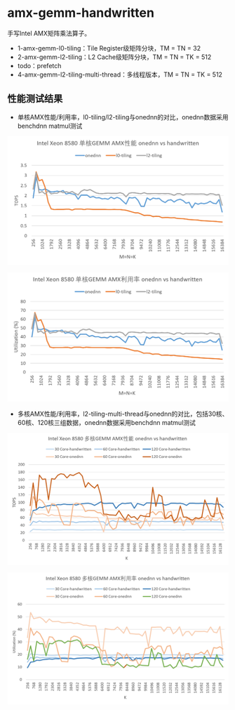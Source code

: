 # amx-gemm-handwritten

手写Intel AMX矩阵乘法算子。

- 1-amx-gemm-l0-tiling：Tile Register级矩阵分块，TM = TN = 32
- 2-amx-gemm-l2-tiling：L2 Cache级矩阵分块，TM = TN = TK = 512
- todo：prefetch
- 4-amx-gemm-l2-tiling-multi-thread：多线程版本，TM = TN = TK = 512

## 性能测试结果

- 单核AMX性能/利用率，l0-tiling/l2-tiling与onednn的对比，onednn数据采用benchdnn matmul测试

![单核TOPS](./img/single-core-amx-tops.png)

![单核利用率](./img/single-core-amx-utilization.png)

- 多核AMX性能/利用率，l2-tiling-multi-thread与onednn的对比，包括30核、60核、120核三组数据，onednn数据采用benchdnn matmul测试

![多核TOPS](./img/multi-core-amx-tops.png)

![多核利用率](./img/multi-core-amx-utilization.png)